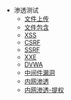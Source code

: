 <!-- 渗透测试/_sidebar.md -->

* 渗透测试
  * [文件上传](/渗透测试/文件上传.md)
  * [文件包含](/渗透测试/文件包含.md)
  * [XSS](/渗透测试/XSS.md)
  * [CSRF](/渗透测试/CSRF.md)
  * [SSRF](/渗透测试/SSRF.md)
  * [XXE](/渗透测试/XXE.md)
  * [DVWA](/渗透测试/DVWA.md)
  * [中间件漏洞](/渗透测试/中间件漏洞.md)
  * [内网渗透](/渗透测试/内网渗透-基础.md)
  * [内网渗透-提权](/渗透测试/内网渗透-提权.md)

<!-- * 编程语言
  * [Python](/编程语言/Python/)
  * [Java](/编程语言/Java/)
  * [Go](/编程语言/Go/)

* 工具
  * [工具](/工具/XSS/)
  * [编码](/渗透测试/CSRF/)
  * [SSRF](/渗透测试/SSRF/) -->
